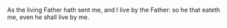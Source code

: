 As the living Father hath sent me, and I live by the Father: so he that eateth me, even he shall live by me.
